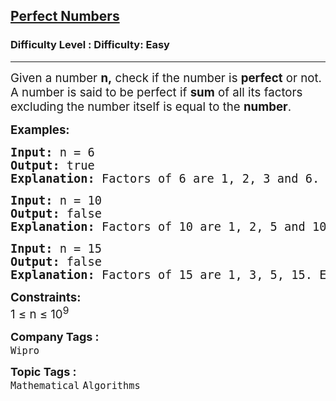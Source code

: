 <h2><a href="https://www.geeksforgeeks.org/problems/perfect-numbers3207/1?page=4&difficulty=Easy&sortBy=submissions">Perfect Numbers</a></h2><h3>Difficulty Level : Difficulty: Easy</h3><hr><div class="problems_problem_content__Xm_eO"><p><span style="font-size: 14pt;">Given a number <strong>n,</strong> check if the number is <strong>perfect</strong> or not. A number is said to be perfect if <strong>sum</strong> of all its factors excluding the number itself is equal to the <strong>number</strong>.</span></p>
<p><span style="font-size: 14pt;"><strong>Examples:</strong></span></p>
<pre><span style="font-size: 14pt;"><strong>Input: </strong>n<strong> </strong>=<strong> </strong>6
<strong>Output: </strong>true 
<strong>Explanation: </strong>Factors of 6 are 1, 2, 3 and 6. Excluding 6 their sum is 6 which is equal to n itself. So, it's a Perfect Number.</span></pre>
<pre><span style="font-size: 14pt;"><strong>Input:</strong> n<strong> </strong>=<strong> </strong>10
<strong>Output: </strong>false<br><strong>Explanation: </strong>Factors of 10 are 1, 2, 5 and 10. Excluding 10 their sum is 8 which is not equal to n itself. So, it's not a Perfect Number.<br></span></pre>
<pre><span style="font-size: 14pt;"><strong>Input:</strong> n<strong> </strong>=<strong> </strong>15
<strong>Output: </strong>false<br><strong>Explanation: </strong>Factors of 15 are 1, 3, 5, 15. Excluding 15 their sum is 9 which is not equal to n itself. So, it's not a Perfect Number.</span></pre>
<p><span style="font-size: 14pt;"><strong>Constraints:</strong></span><br><span style="font-size: 14pt;">1 ≤ n ≤ 10<sup>9</sup></span></p></div><p><span style=font-size:18px><strong>Company Tags : </strong><br><code>Wipro</code>&nbsp;<br><p><span style=font-size:18px><strong>Topic Tags : </strong><br><code>Mathematical</code>&nbsp;<code>Algorithms</code>&nbsp;